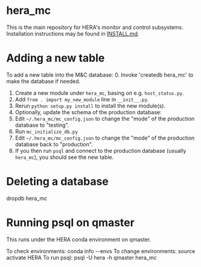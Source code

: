 # hera_mc

This is the main repository for HERA's monitor and control subsystems.
Installation instructions may be found in [INSTALL.md](./INSTALL.md).

# Adding a new table

To add a new table into the M&C database:
0. Invoke 'createdb hera_mc' to make the database if needed.
1. Create a new module under `hera_mc`, basing on e.g. `host_status.py`.
2. Add `from . import my_new_module` line in `__init__.py`.
3. Rerun `python setup.py install` to install the new module(s).
4. Optionally, update the schema of the production database:
  1. Edit `~/.hera_mc/mc_config.json` to change the "mode" of the
	 production database to "testing".
  2. Run `mc_initialize_db.py`
  3. Edit `~/.hera_mc/mc_config.json` to change the "mode" of the
	 production database back to "production".
  4. If you then run `psql` and connect to the production database (usually
     `hera_mc`), you should see the new table.

# Deleting a database
dropdb hera_mc

# Running psql on qmaster

This runs under the HERA conda environment on qmaster.  

To check environments: conda info --envs
To change environments:  source activate HERA
To run psql:  psql -U hera -h qmaster hera_mc

